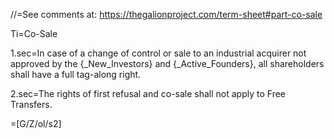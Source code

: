 //=See comments at: <a href="https://thegalionproject.com/term-sheet#part-co-sale">https://thegalionproject.com/term-sheet#part-co-sale</a>

Ti=Co-Sale

1.sec=In case of a change of control or sale to an industrial acquirer not approved by the {_New_Investors} and {_Active_Founders}, all shareholders shall have a full tag-along right.

2.sec=The rights of first refusal and co-sale shall not apply to Free Transfers.

=[G/Z/ol/s2]

